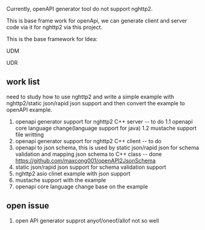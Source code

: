 Currently, openAPI generator tool do not support nghttp2.

This is base frame work for openApi, we can generate client and server code via it for nghttp2 via this project.

This is the base framework for Idea:

UDM

UDR


## work list

need to study how to use nghttp2 and write a simple example with nghttp2/static json/rapid json support and then convert the example to openAPI example.

1. openapi generator support for nghttp2 C++ server -- to do
1.1 openapi core language change(language support for java)
1.2 mustache support file writting
2. openapi generator support for nghttp2 C++ client -- to do
3. openapi to json schema, this is used by static json/rapid json for schema validation and mapping json schema to C++ class -- done   https://github.com/maxcong001/openAPI2JsonSchema
4. static json/rapid json support for schema validation support 
5. nghttp2 asio clinet example with json support
6. mustache support with the example 
7. openapi core language change base on the example


## open issue
1. open API generator supprot anyof/oneof/allof not so well

